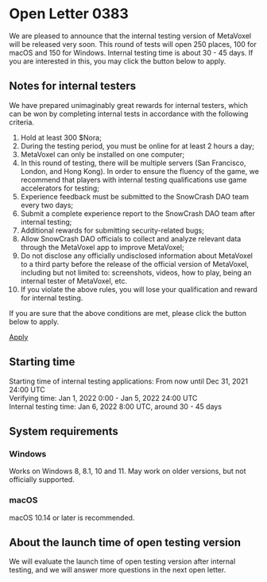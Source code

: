 # Open Letter 0383

We are pleased to announce that the internal testing version of MetaVoxel will be released very soon. This round of tests will open 250 places, 100 for macOS and 150 for Windows. Internal testing time is about 30 - 45 days. If you are interested in this, you may click the button below to apply.

## Notes for internal testers

We have prepared unimaginably great rewards for internal testers, which can be won by completing internal tests in accordance with the following criteria.

1. Hold at least 300 $Nora;
2. During the testing period, you must be online for at least 2 hours a day;
3. MetaVoxel can only be installed on one computer;
4. In this round of testing, there will be multiple servers (San Francisco, London, and Hong Kong). In order to ensure the fluency of the game, we recommend that players with internal testing qualifications use game accelerators for testing;
5. Experience feedback must be submitted to the SnowCrash DAO team every two days;
6. Submit a complete experience report to the SnowCrash DAO team after internal testing;
7. Additional rewards for submitting security-related bugs;
8. Allow SnowCrash DAO officials to collect and analyze relevant data through the MetaVoxel app to improve MetaVoxel;
9. Do not disclose any officially undisclosed information about MetaVoxel to a third party before the release of the official version of MetaVoxel, including but not limited to: screenshots, videos, how to play, being an internal tester of MetaVoxel, etc.
10. If you violate the above rules, you will lose your qualification and reward for internal testing.

If you are sure that the above conditions are met, please click the button below to apply.

[Apply](https://forms.gle/W8NtrznAnBkSf1hh6)

## Starting time

Starting time of internal testing applications: From now until Dec 31, 2021 24:00 UTC  
Verifying time: Jan 1, 2022 0:00 - Jan 5, 2022 24:00 UTC  
Internal testing time: Jan 6, 2022 8:00 UTC, around 30 - 45 days

## System requirements

### Windows

Works on Windows 8, 8.1, 10 and 11. May work on older versions, but not officially supported.

### macOS

macOS 10.14 or later is recommended.

## About the launch time of open testing version

We will evaluate the launch time of open testing version after internal testing, and we will answer more questions in the next open letter.
